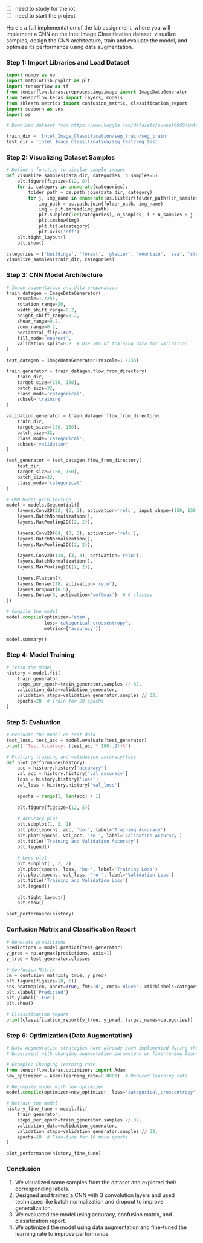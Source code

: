 - [ ] need to study for the iot
- [ ] need to start the project

Here's a full implementation of the lab assignment, where you will implement a CNN on the Intel Image Classification dataset, visualize samples, design the CNN architecture, train and evaluate the model, and optimize its performance using data augmentation.

### Step 1: Import Libraries and Load Dataset

```python
import numpy as np
import matplotlib.pyplot as plt
import tensorflow as tf
from tensorflow.keras.preprocessing.image import ImageDataGenerator
from tensorflow.keras import layers, models
from sklearn.metrics import confusion_matrix, classification_report
import seaborn as sns
import os

# Download dataset from https://www.kaggle.com/datasets/puneet6060/intel-image-classification and extract it

train_dir = 'Intel_Image_Classification/seg_train/seg_train'
test_dir = 'Intel_Image_Classification/seg_test/seg_test'
```

### Step 2: Visualizing Dataset Samples

```python
# Define a function to display sample images
def visualize_samples(data_dir, categories, n_samples=5):
    plt.figure(figsize=(12, 8))
    for i, category in enumerate(categories):
        folder_path = os.path.join(data_dir, category)
        for j, img_name in enumerate(os.listdir(folder_path)[:n_samples]):
            img_path = os.path.join(folder_path, img_name)
            img = plt.imread(img_path)
            plt.subplot(len(categories), n_samples, i * n_samples + j + 1)
            plt.imshow(img)
            plt.title(category)
            plt.axis('off')
    plt.tight_layout()
    plt.show()

categories = ['buildings', 'forest', 'glacier', 'mountain', 'sea', 'street']
visualize_samples(train_dir, categories)
```

### Step 3: CNN Model Architecture

```python
# Image augmentation and data preparation
train_datagen = ImageDataGenerator(
    rescale=1./255,
    rotation_range=20,
    width_shift_range=0.2,
    height_shift_range=0.2,
    shear_range=0.2,
    zoom_range=0.2,
    horizontal_flip=True,
    fill_mode='nearest',
    validation_split=0.2  # Use 20% of training data for validation
)

test_datagen = ImageDataGenerator(rescale=1./255)

train_generator = train_datagen.flow_from_directory(
    train_dir,
    target_size=(150, 150),
    batch_size=32,
    class_mode='categorical',
    subset='training'
)

validation_generator = train_datagen.flow_from_directory(
    train_dir,
    target_size=(150, 150),
    batch_size=32,
    class_mode='categorical',
    subset='validation'
)

test_generator = test_datagen.flow_from_directory(
    test_dir,
    target_size=(150, 150),
    batch_size=32,
    class_mode='categorical'
)

# CNN Model Architecture
model = models.Sequential([
    layers.Conv2D(32, (3, 3), activation='relu', input_shape=(150, 150, 3)),
    layers.BatchNormalization(),
    layers.MaxPooling2D((2, 2)),
    
    layers.Conv2D(64, (3, 3), activation='relu'),
    layers.BatchNormalization(),
    layers.MaxPooling2D((2, 2)),
    
    layers.Conv2D(128, (3, 3), activation='relu'),
    layers.BatchNormalization(),
    layers.MaxPooling2D((2, 2)),
    
    layers.Flatten(),
    layers.Dense(128, activation='relu'),
    layers.Dropout(0.5),
    layers.Dense(6, activation='softmax')  # 6 classes
])

# Compile the model
model.compile(optimizer='adam',
              loss='categorical_crossentropy',
              metrics=['accuracy'])

model.summary()
```

### Step 4: Model Training

```python
# Train the model
history = model.fit(
    train_generator,
    steps_per_epoch=train_generator.samples // 32,
    validation_data=validation_generator,
    validation_steps=validation_generator.samples // 32,
    epochs=20  # Train for 20 epochs
)
```

### Step 5: Evaluation

```python
# Evaluate the model on test data
test_loss, test_acc = model.evaluate(test_generator)
print(f"Test Accuracy: {test_acc * 100:.2f}%")

# Plotting training and validation accuracy/loss
def plot_performance(history):
    acc = history.history['accuracy']
    val_acc = history.history['val_accuracy']
    loss = history.history['loss']
    val_loss = history.history['val_loss']
    
    epochs = range(1, len(acc) + 1)
    
    plt.figure(figsize=(12, 5))
    
    # Accuracy plot
    plt.subplot(1, 2, 1)
    plt.plot(epochs, acc, 'bo-', label='Training Accuracy')
    plt.plot(epochs, val_acc, 'ro-', label='Validation Accuracy')
    plt.title('Training and Validation Accuracy')
    plt.legend()
    
    # Loss plot
    plt.subplot(1, 2, 2)
    plt.plot(epochs, loss, 'bo-', label='Training Loss')
    plt.plot(epochs, val_loss, 'ro-', label='Validation Loss')
    plt.title('Training and Validation Loss')
    plt.legend()
    
    plt.tight_layout()
    plt.show()

plot_performance(history)
```

### Confusion Matrix and Classification Report

```python
# Generate predictions
predictions = model.predict(test_generator)
y_pred = np.argmax(predictions, axis=1)
y_true = test_generator.classes

# Confusion Matrix
cm = confusion_matrix(y_true, y_pred)
plt.figure(figsize=(8, 6))
sns.heatmap(cm, annot=True, fmt='d', cmap='Blues', xticklabels=categories, yticklabels=categories)
plt.xlabel('Predicted')
plt.ylabel('True')
plt.show()

# Classification report
print(classification_report(y_true, y_pred, target_names=categories))
```

### Step 6: Optimization (Data Augmentation)

```python
# Data Augmentation strategies have already been implemented during the data preparation phase
# Experiment with changing augmentation parameters or fine-tuning learning rate

# Example: Changing learning rate
from tensorflow.keras.optimizers import Adam
new_optimizer = Adam(learning_rate=0.0001)  # Reduced learning rate

# Recompile model with new optimizer
model.compile(optimizer=new_optimizer, loss='categorical_crossentropy', metrics=['accuracy'])

# Retrain the model
history_fine_tune = model.fit(
    train_generator,
    steps_per_epoch=train_generator.samples // 32,
    validation_data=validation_generator,
    validation_steps=validation_generator.samples // 32,
    epochs=10  # Fine-tune for 10 more epochs
)

plot_performance(history_fine_tune)
```

### Conclusion

1. We visualized some samples from the dataset and explored their corresponding labels.
2. Designed and trained a CNN with 3 convolution layers and used techniques like batch normalization and dropout to improve generalization.
3. We evaluated the model using accuracy, confusion matrix, and classification report.
4. We optimized the model using data augmentation and fine-tuned the learning rate to improve performance.